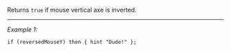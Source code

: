 Returns `true` if mouse vertical axe is inverted.


---
*Example 1:*
```sqf
if (reversedMouseY) then { hint "Dude!" };
```